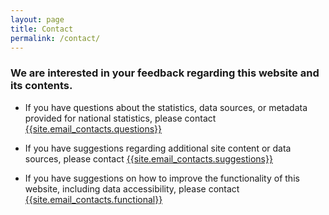 ```yaml
---
layout: page
title: Contact
permalink: /contact/
---
```

### We are interested in your feedback regarding this website and its contents.


- If you have questions about the statistics, data sources, or metadata provided for national statistics, please contact [{{site.email_contacts.questions}}](mailto:{{site.email_contacts.questions}})

- If you have suggestions regarding additional site content or data sources, please contact [{{site.email_contacts.suggestions}}](mailto:{{site.email_contacts.suggestions}})  

- If you have suggestions on how to improve the functionality of this website, including data accessibility, please contact [{{site.email_contacts.functional}}](mailto:{{site.email_contacts.functional}})
